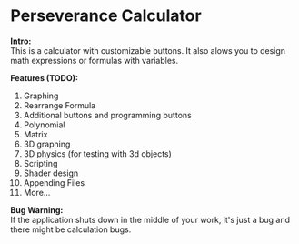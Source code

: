 # Perseverance Calculator


<strong>Intro:</strong><br/>
This is a calculator with customizable buttons.  It also alows you to design math expressions or formulas with variables.

<strong>Features (TODO):</strong>
1. Graphing
2. Rearrange Formula
3. Additional buttons and programming buttons
4. Polynomial
5. Matrix
6. 3D graphing
7. 3D physics (for testing with 3d objects)
8. Scripting
9. Shader design
10. Appending Files
11. More...

<strong>Bug Warning:</strong><br/>
If the application shuts down in the middle of your work, it's just a bug and there might be calculation bugs.

